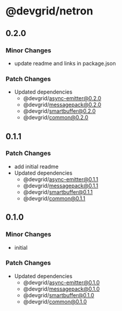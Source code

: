 # @devgrid/netron

## 0.2.0

### Minor Changes

- update readme and links in package.json

### Patch Changes

- Updated dependencies
  - @devgrid/async-emitter@0.2.0
  - @devgrid/messagepack@0.2.0
  - @devgrid/smartbuffer@0.2.0
  - @devgrid/common@0.2.0

## 0.1.1

### Patch Changes

- add initial readme
- Updated dependencies
  - @devgrid/async-emitter@0.1.1
  - @devgrid/messagepack@0.1.1
  - @devgrid/smartbuffer@0.1.1
  - @devgrid/common@0.1.1

## 0.1.0

### Minor Changes

- initial

### Patch Changes

- Updated dependencies
  - @devgrid/async-emitter@0.1.0
  - @devgrid/messagepack@0.1.0
  - @devgrid/smartbuffer@0.1.0
  - @devgrid/common@0.1.0
